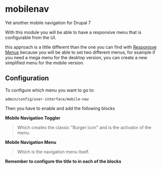 # mobilenav
Yet another mobile navigation for Drupal 7

With this module you will be able to have a responsive menu that is configurable from the UI. 


this approach is a little different than the one you can find with [Responisve Menus](https://www.drupal.org/project/responsive_menus) because you will be able to set two different menus, for example if you need a mega menu for the desktop version, you can create a new simplified menu for the mobile version.

## Configuration

To configure which menu you want to go to:
```
admin/config/user-interface/mobile-nav
```
Then you have to enable and add the following blocks

**Mobile Navigation Toggler** 
> Which creates the classic "Burger icon" and is the activator of the menu.

**Mobile Navigation Menu** 
> Which is the navigation menu itself.

**Remember to configure the title to <none> in each of the blocks**
